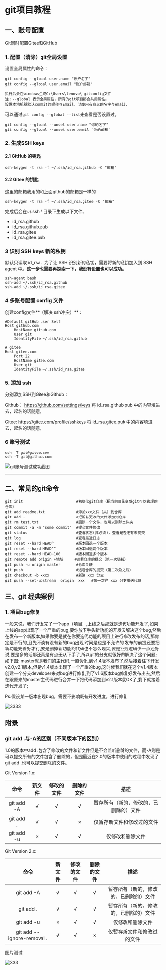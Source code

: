 # git项目教程

## 一、账号配置

Git同时配置Gitee和GitHub

### 1.  配置（清除）git全局设置

设置全局属性的命令：

```shell
git config --global user.name "账户名字"                      
git config --global user.email "账户邮箱"

执行后会在windows生成C:\Users\lenovo\.gitconfig文件
注：--global 表示全局属性，所有的git项目都会共用属性。
设置本地机器默认commit的昵称与Email. 请使用有意义的名字与email.
```

可以通过`git config --global --list`来查看是否设置过。

```shell
git config --global --unset user.name "你的名字"
git config --global --unset user.email "你的邮箱"
```

### 2. 生成SSH  keys

#### 2.1 GitHub 的钥匙

```shell
ssh-keygen -t rsa -f ~/.ssh/id_rsa.github -C "邮箱"
```

#### 2.2 Gitee 的钥匙

这里的邮箱我用的和上面github的邮箱是一样的

```shell
ssh-keygen -t rsa -f ~/.ssh/id_rsa.gitee -C "邮箱"
```

完成后会在~/.ssh / 目录下生成以下文件。

- id_rsa.github
- id_rsa.github.pub
- id_rsa.gitee
- id_rsa.gitee.pub

### 3 识别 SSH keys 新的私钥

默认只读取 id_rsa，为了让 SSH 识别新的私钥，需要将新的私钥加入到 SSH agent 中。**这一步也需要再探索一下，我没有设置也可以成功。**

```shell
ssh-agent bash
ssh-add ~/.ssh/id_rsa.github
ssh-add ~/.ssh/id_rsa.gitee
```

### 4 多账号配置 config 文件

创建config文件**（解决 ssh冲突）**：

```shell
#Default gitHub user Self
Host github.com
    HostName github.com
    User git
    IdentityFile ~/.ssh/id_rsa.github

# gitee
Host gitee.com
    Port 22
    HostName gitee.com
    User git
    IdentityFile ~/.ssh/id_rsa.gitee
```

### 5. 添加 ssh

分别添加SSH到Gitee和Github：

Github：
https://github.com/settings/keys
将 id_rsa.github.pub 中的内容填进去，起名的话随意。

Gitee:
https://gitee.com/profile/sshkeys
将 id_rsa.gitee.pub 中的内容填进去，起名的话随意。

### 6 账号测试

```shell
ssh -T git@gitee.com
ssh -T git@github.com
```

![git账号测试成功截图](https://s1.ax1x.com/2022/09/14/vvvYtJ.png)

------



## 二、常见的git命令

```shell
git init                        #初始化git仓库（把当前目录变成git可以管理的仓库）
git add readme.txt              #添加xxx文件（夹）到仓库
git add .                       #把所有更改的文件添加到仓库
git rm test.txt                 #删除一个文件，也可以删除文件夹
git commit -a -m "some commit"  #提交文件修改
git status                      #查看状态(非必须)，查看是否还有未提交
git log                         #查看最近日志
git reset --hard HEAD^          #版本回退一个版本
git reset --hard HEAD^^         #版本回退两个版本
git reset --hard HEAD~100       #版本回退多个版本
git remote add origin +地址     #远程仓库的提交（第一次链接）
git push -u origin master       #仓库关联
git push                        #远程仓库的提交（第二次及之后）
git checkout -b xxxx            #新建 xxx 分支
git push --set-upstream  origin  xxx   #第一次往 xxx 分支推送代码
```





## 三、git 经典案例

### 1.  项目bug修复

​       一般来说，我们开发完了一个app（项目）,上线之后那就是迭代功能开发了,如果上线的app出现了一个严重的bug,要你放下手头新功能的开发去解决这个bug,然后在发布一个新版本,如果你要是就在你要迭代功能的项目上进行修改发布的话,那肯定是不行的,且先不谈有没有新的bug出现,时间是也是不允许的,发布的前提还要把新功能完善好才行,要是删掉新功能的代码也不怎么现实,要是业务逻辑少一点还好说,要是多的话那还真是有点无从下手了,所以git的分支就很好的解决了这个问题; 如下图:
master就是我们的主代码,一直优化,到v1.4版本发布了,然后接着往下开发v2.0,v2.1版本,但是v1.4版本出现了一个严重的bug,这时候我们就在这个v1.4版本创建一个分支developer来对bug进行修复,到了v1.6版本bug修复好发布出去,然后在跟原来的master主代码进行合并一下把代码添加到v2.1版本就OK了,剩下就接着迭代开发了;

Ps.假设某一版本出现bug，需要不影响既有开发进度，进行修复



![3333](https://cdn.jsdelivr.net/gh/luckyzluz/luckyzluz.github.io@zblog/img/home_top_bg.webp)









## 附录

### git add .与-A的区别（不同版本下的区别）

1.0的版本中add .包含了修改的文件和新文件但是不会监听删除的文件，而-A则是可以提交所有的文件包含了删除的，但是最近在2.0的版本中使用的过程中发现了git add .也可以提交删除的文件。

Git Version 1.x:

|    命令    | 新文件 | 修改的文件 | 删除的文件 |                  描述                  |
| :--------: | :----: | :--------: | :--------: | :------------------------------------: |
| git add -A |   √    |     √      |     √      | 暂存所有（新的，修改的，已删除的）文件 |
| git add .  |   √    |     √      |     ×      |       仅暂存新文件和修改过的文件       |
| git add -u |   ×    |     √      |     √      |            仅修改和删除文件            |


Git Version 2.x:

|            命令            | 新文件 | 修改的文件 | 删除的文件 |                  描述                  |
| :------------------------: | :----: | :--------: | :--------: | :------------------------------------: |
|         git add -A         |   √    |     √      |     √      | 暂存所有（新的，修改的，已删除的）文件 |
|         git add .          |   √    |     √      |     √      | 暂存所有（新的，修改的，已删除的）文件 |
|         git add -u         |   ×    |     √      |     √      |            仅修改和删除文件            |
| git add --ignore-removal . |   √    |     √      |     ×      |       仅暂存新文件和修改过的文件       |



图片测试

![333](https://webcall.oss-cn-qingdao.aliyuncs.com/41052/2022/9/16/e83bddeb6ab14940b0fef49c0e9a4af7.png)